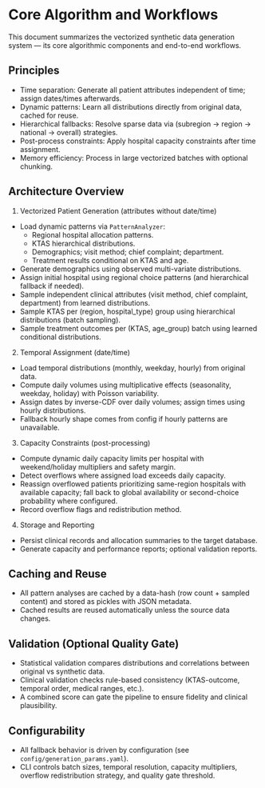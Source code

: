 # Core Algorithm and Workflows

This document summarizes the vectorized synthetic data generation system — its core algorithmic components and end-to-end workflows.

## Principles

- Time separation: Generate all patient attributes independent of time; assign dates/times afterwards.
- Dynamic patterns: Learn all distributions directly from original data, cached for reuse.
- Hierarchical fallbacks: Resolve sparse data via (subregion → region → national → overall) strategies.
- Post-process constraints: Apply hospital capacity constraints after time assignment.
- Memory efficiency: Process in large vectorized batches with optional chunking.

## Architecture Overview

1) Vectorized Patient Generation (attributes without date/time)
- Load dynamic patterns via `PatternAnalyzer`:
  - Regional hospital allocation patterns.
  - KTAS hierarchical distributions.
  - Demographics; visit method; chief complaint; department.
  - Treatment results conditional on KTAS and age.
- Generate demographics using observed multi-variate distributions.
- Assign initial hospital using regional choice patterns (and hierarchical fallback if needed).
- Sample independent clinical attributes (visit method, chief complaint, department) from learned distributions.
- Sample KTAS per (region, hospital_type) group using hierarchical distributions (batch sampling).
- Sample treatment outcomes per (KTAS, age_group) batch using learned conditional distributions.

2) Temporal Assignment (date/time)
- Load temporal distributions (monthly, weekday, hourly) from original data.
- Compute daily volumes using multiplicative effects (seasonality, weekday, holiday) with Poisson variability.
- Assign dates by inverse-CDF over daily volumes; assign times using hourly distributions.
- Fallback hourly shape comes from config if hourly patterns are unavailable.

3) Capacity Constraints (post-processing)
- Compute dynamic daily capacity limits per hospital with weekend/holiday multipliers and safety margin.
- Detect overflows where assigned load exceeds daily capacity.
- Reassign overflowed patients prioritizing same-region hospitals with available capacity; fall back to global availability or second-choice probability where configured.
- Record overflow flags and redistribution method.

4) Storage and Reporting
- Persist clinical records and allocation summaries to the target database.
- Generate capacity and performance reports; optional validation reports.

## Caching and Reuse

- All pattern analyses are cached by a data-hash (row count + sampled content) and stored as pickles with JSON metadata.
- Cached results are reused automatically unless the source data changes.

## Validation (Optional Quality Gate)

- Statistical validation compares distributions and correlations between original vs synthetic data.
- Clinical validation checks rule-based consistency (KTAS-outcome, temporal order, medical ranges, etc.).
- A combined score can gate the pipeline to ensure fidelity and clinical plausibility.

## Configurability

- All fallback behavior is driven by configuration (see `config/generation_params.yaml`).
- CLI controls batch sizes, temporal resolution, capacity multipliers, overflow redistribution strategy, and quality gate threshold.

